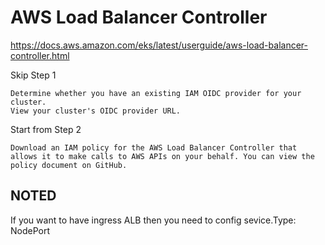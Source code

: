 # AWS Load Balancer Controller
https://docs.aws.amazon.com/eks/latest/userguide/aws-load-balancer-controller.html

Skip Step 1
```
Determine whether you have an existing IAM OIDC provider for your cluster.
View your cluster's OIDC provider URL.
```

Start from Step 2
```
Download an IAM policy for the AWS Load Balancer Controller that allows it to make calls to AWS APIs on your behalf. You can view the policy document on GitHub.
```

## NOTED
If you want to have ingress ALB then you need to config sevice.Type: NodePort